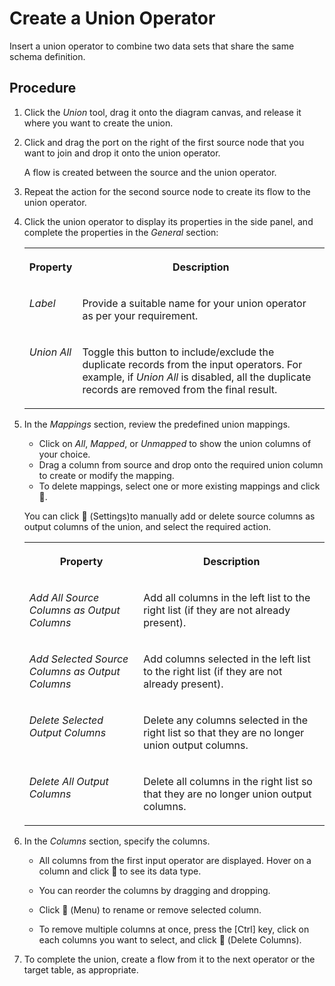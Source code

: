 <!-- loioe0a38047eb9d4849bd71308d7b5e4af5 -->

<link rel="stylesheet" type="text/css" href="../css/sap-icons.css"/>

# Create a Union Operator

Insert a union operator to combine two data sets that share the same schema definition.



<a name="loioe0a38047eb9d4849bd71308d7b5e4af5__steps_onk_qd4_rrb"/>

## Procedure

1.  Click the *Union* tool, drag it onto the diagram canvas, and release it where you want to create the union.

2.  Click and drag the port on the right of the first source node that you want to join and drop it onto the union operator.

    A flow is created between the source and the union operator.

3.  Repeat the action for the second source node to create its flow to the union operator.

4.  Click the union operator to display its properties in the side panel, and complete the properties in the *General* section:


    <table>
    <tr>
    <th valign="top">

    Property
    
    </th>
    <th valign="top">

    Description
    
    </th>
    </tr>
    <tr>
    <td valign="top">
    
    *Label*
    
    </td>
    <td valign="top">
    
    Provide a suitable name for your union operator as per your requirement.
    
    </td>
    </tr>
    <tr>
    <td valign="top">
    
    *Union All*
    
    </td>
    <td valign="top">
    
    Toggle this button to include/exclude the duplicate records from the input operators. For example, if *Union All* is disabled, all the duplicate records are removed from the final result.
    
    </td>
    </tr>
    </table>
    
5.  In the *Mappings* section, review the predefined union mappings.

    -   Click on *All*, *Mapped*, or *Unmapped* to show the union columns of your choice.
    -   Drag a column from source and drop onto the required union column to create or modify the mapping.
    -   To delete mappings, select one or more existing mappings and click <span class="FPA-icons-V3"></span>.

    You can click <span class="FPA-icons-V3"></span> \(Settings\)to manually add or delete source columns as output columns of the union, and select the required action.


    <table>
    <tr>
    <th valign="top">

    Property
    
    </th>
    <th valign="top">

    Description
    
    </th>
    </tr>
    <tr>
    <td valign="top">
    
    *Add All Source Columns as Output Columns*
    
    </td>
    <td valign="top">
    
    Add all columns in the left list to the right list \(if they are not already present\).
    
    </td>
    </tr>
    <tr>
    <td valign="top">
    
    *Add Selected Source Columns as Output Columns*
    
    </td>
    <td valign="top">
    
    Add columns selected in the left list to the right list \(if they are not already present\).
    
    </td>
    </tr>
    <tr>
    <td valign="top">
    
    *Delete Selected Output Columns*
    
    </td>
    <td valign="top">
    
    Delete any columns selected in the right list so that they are no longer union output columns.
    
    </td>
    </tr>
    <tr>
    <td valign="top">
    
    *Delete All Output Columns*
    
    </td>
    <td valign="top">
    
    Delete all columns in the right list so that they are no longer union output columns.
    
    </td>
    </tr>
    </table>
    
6.  In the *Columns* section, specify the columns.

    -   All columns from the first input operator are displayed. Hover on a column and click <span class="FPA-icons-V3"></span> to see its data type.

    -   You can reorder the columns by dragging and dropping.
    -   Click <span class="FPA-icons-V3"></span> \(Menu\) to rename or remove selected column.
    -   To remove multiple columns at once, press the [Ctrl\] key, click on each columns you want to select, and click <span class="FPA-icons-V3"></span> \(Delete Columns\).

7.  To complete the union, create a flow from it to the next operator or the target table, as appropriate.


